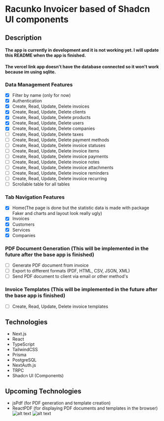 # Racunko Invoicer based of Shadcn UI components
## Description

#### The app is currently in development and it is not working yet. I will update this README when the app is finished.
#### The vercel link app doesn't have the database connected so it won't work because im using sqlite.


### __Data Management Features__
- [x] Filter by name (only for now)
- [x] Authentication
- [x] Create, Read, Update, Delete invoices
- [x] Create, Read, Update, Delete clients
- [x] Create, Read, Update, Delete products
- [x] Create, Read, Update, Delete users
- [x] Create, Read, Update, Delete companies
- [ ] Create, Read, Update, Delete taxes
- [ ] Create, Read, Update, Delete payment methods
- [ ] Create, Read, Update, Delete invoice statuses
- [ ] Create, Read, Update, Delete invoice items
- [ ] Create, Read, Update, Delete invoice payments
- [ ] Create, Read, Update, Delete invoice notes
- [ ] Create, Read, Update, Delete invoice attachments
- [ ] Create, Read, Update, Delete invoice reminders
- [ ] Create, Read, Update, Delete invoice recurring
- [ ] Scrollable table for all tables

### Tab Navigation Features
- [x] Home(The page is done but the statistic data is made with package Faker and charts and layout look really ugly)
- [x] Invoices
- [x] Customers
- [x] Services
- [x] Companies

### __PDF Document Generation (This will be implemented in the future after the base app is finished)__
- [ ] Generate PDF document from invoice
- [ ] Export to different formats (PDF, HTML, CSV, JSON, XML)
- [ ] Send PDF document to client via email or other method's

### __Invoice Templates (This will be implemented in the future after the base app is finished)__
- [ ] Create, Read, Update, Delete invoice templates

## Technologies
- Next.js
- React
- TypeScript
- TailwindCSS
- Prisma
- PostgreSQL
- NextAuth.js
- TRPC
- Shadcn UI (Components)
## Upcoming Technologies
- jsPdf (for PDF generation and template creation)
- ReactPDF (for displaying PDF documents and templates in the browser) 
![alt text](https://i.imgur.com/Neheqsz.png "Dashboard") ![alt text](https://i.imgur.com/nUYA6h4.png "Create invoice")
